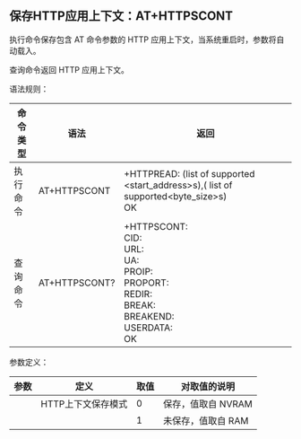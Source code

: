 ## 保存HTTP应用上下文：AT+HTTPSCONT

执行命令保存包含 AT 命令参数的 HTTP 应用上下文，当系统重启时，参数将自动载入。

查询命令返回 HTTP 应用上下文。

语法规则：

| 命令类型 | 语法          | 返回                                                         |
| -------- | ------------- | ------------------------------------------------------------ |
| 执行命令 | AT+HTTPSCONT  | +HTTPREAD: (list of supported <start_address>s),( list of supported<byte_size>s) <br>OK |
| 查询命令 | AT+HTTPSCONT? | +HTTPSCONT:<mode><br>CID:<value><br>URL: <value><br>UA: <value><br>PROIP: <value><br>PROPORT: <value><br>REDIR: <value><br>BREAK: <value><br>BREAKEND: <value><br>USERDATA:<data> <br>OK |

 

参数定义：

| 参数   | 定义               | 取值 | 对取值的说明       |
| ------ | ------------------ | ---- | ------------------ |
| <mode> | HTTP上下文保存模式 | 0    | 保存，值取自 NVRAM |
|        |                    | 1    | 未保存，值取自 RAM |
